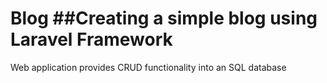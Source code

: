 # Blog ##Creating a simple blog using Laravel Framework
Web application provides CRUD functionality into an SQL database
